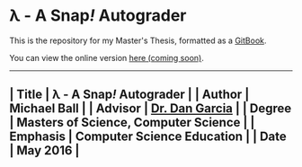 # λ - A Snap<em>!</em> Autograder

This is the repository for my Master's Thesis, formatted as a [GitBook][GitBook].

You can view the online version [here (coming soon)][online].

-----------------------------------------------------
| Title    | λ - A Snap<em>!</em> Autograder 		|
| Author   | Michael Ball 							|
| Advisor  | [Dr. Dan Garcia][dan] 					|
| Degree   | Masters of Science, Computer Science 	|
| Emphasis | Computer Science Education				|
| Date     | May 2016								|
-----------------------------------------------------

[GitBook]: https://gitbook.com/
[online]: #
[dan]: https://cs.berkeley.edu/~ddgarcia

